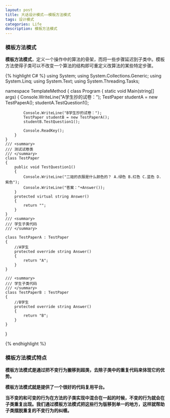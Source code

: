 ```yaml
---
layout: post
title: 大话设计模式——模板方法模式
tags: 设计模式
categories: Life
description: 模板方法模式
---
```




### 模板方法模式

**模板方法模式**，定义一个操作中的算法的骨架，而将一些步骤延迟到子类中。模板方法使得子类可以不改变一个算法的结构即可重定义改算法的某些特定步骤。


{% highlight C# %}
using System;
using System.Collections.Generic;
using System.Linq;
using System.Text;
using System.Threading.Tasks;

namespace TemplateMethod 
{
    class Program
    {
        static void Main(string[] args)
        {
            Console.WriteLine("A学生抄的试卷：");
            TestPaper studentA = new TestPaperA();
            studentA.TestQuestion1();

            Console.WriteLine("B学生抄的试卷：");
            TestPaper studentB = new TestPaperA();
            studentB.TestQuestion1();

            Console.ReadKey();
        }
    }
    /// <summary>
    /// 测试试卷类
    /// </summary>
    class TestPaper
    {
        public void TestQuestion1()
        {
            Console.WriteLine("二娃的衣服是什么颜色的？ A.绿色 B.红色 C.蓝色 D.紫色");
            Console.WriteLine("答案："+Answer());
        }
        protected virtual string Answer()
        {
            return "";
        }
    }
    /// <summary>
    /// 学生子类代码
    /// </summary>
    
    class TestPaperA : TestPaper
    {
        //A学生
        protected override string Answer()
        {
            return "A";
        }
    }

    /// <summary>
    /// 学生子类代码
    /// </summary>
    class TestPaperB : TestPaper
    {
        //B学生
        protected override string Answer()
        {
            return "B";
        }
    }
}



{% endhighlight %}

###  模板方法模式特点

**模板方法模式是通过把不变行为搬移到超类，去除子类中的重复代码来体现它的优势。**

**模板方法模式就是提供了一个很好的代码复用平台。**

**当不变的和可变的行为在方法的子类实现中混合在一起的时候，不变的行为就会在子类重复出现。我们通过模板方法模式把这些行为版移到单一的地方，这样就帮助子类摆脱重复的不变行为的纠缠。**